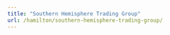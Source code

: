 ```yaml
---
title: "Southern Hemisphere Trading Group"
url: /hamilton/southern-hemisphere-trading-group/
---
```

